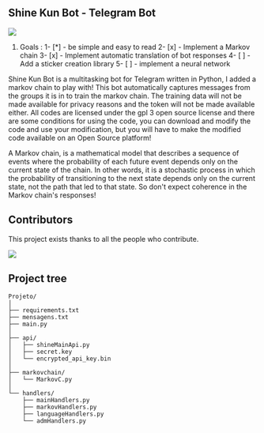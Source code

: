 ## Shine Kun Bot - Telegram Bot

<img src ="https://github.com/ShineKunBot/MyBot/img/shinekunbot.png">

1) Goals : 
1- [*] - be simple and easy to read
2- [x] - Implement a Markov chain
3- [x] - Implement automatic translation of bot responses
4- [ ] - Add a sticker creation library
5- [ ] - implement a neural network

Shine Kun Bot is a multitasking bot for Telegram written in Python, I added a markov chain to play with! This bot automatically captures messages from the groups it is in to train the markov chain. The training data will not be made available for privacy reasons and the token will not be made available either. All codes are licensed under the gpl 3 open source license and there are some conditions for using the code, you can download and modify the code and use your modification, but you will have to make the modified code available on an Open Source platform!

A Markov chain, is a mathematical model that describes a sequence of events where the probability of each future event depends only on the current state of the chain. In other words, it is a stochastic process in which the probability of transitioning to the next state depends only on the current state, not the path that led to that state. So don't expect coherence in the Markov chain's responses!

## Contributors

This project exists thanks to all the people who contribute. 

<a href="https://github.com/ShineKunBot/MyBot/graphs/contributors">
  <img src="https://contrib.rocks/image?repo=ShineKunBot/MyBot&max=24" />
</a>

## Project tree

```
Projeto/
│
├── requirements.txt
├── mensagens.txt
├── main.py
│
├── api/
│   ├── shineMainApi.py
│   ├── secret.key
│   └── encrypted_api_key.bin
│
├── markovchain/
│   └── MarkovC.py
│
└── handlers/
    ├── mainHandlers.py
    ├── markovHandlers.py
    ├── languageHandlers.py
    └── admHandlers.py
```
